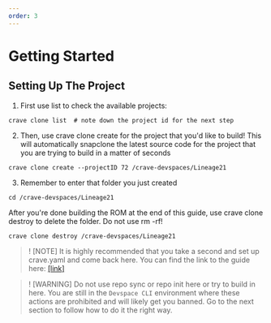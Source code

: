 ```yaml
---
order: 3
---
```


# Getting Started
## Setting Up The Project

1. First use list to check the available projects:

```
crave clone list  # note down the project id for the next step
```

2. Then, use crave clone create for the project that you'd like to
build! This will automatically snapclone the latest source code for the
project that you are trying to build in a matter of seconds

```
crave clone create --projectID 72 /crave-devspaces/Lineage21
```

3. Remember to enter that folder you just created
```
cd /crave-devspaces/Lineage21
```

After you're done building the ROM at the end of this guide, use crave
clone destroy to delete the folder. Do not use rm -rf!

```
crave clone destroy /crave-devspaces/Lineage21
```

>! [NOTE]
> It is highly recommended that you take a second and set up crave.yaml and come back here. You can find the link to the guide here: [[link]](./more-info/index.md#craveyaml)


>! [WARNING]
> Do not use repo sync or repo init here or try to build in here. You are still in the `Devspace CLI` environment where these actions are prohibited and will likely get you banned. Go to the next section to follow how to do it the right way.
